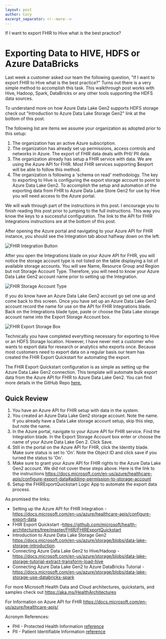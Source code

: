 ```yaml
---
layout: post
author: Cory
excerpt_separator: <!--more-->
---
```


If I want to export FHIR to Hive what is the best practice?

<!--more-->

# Exporting Data to HIVE, HDFS or Azure DataBricks

Last week a customer asked our team the following question, "If I want to export FHIR to Hive what is the best practice?" Turns out there is a very simple method to accomplish this task. This walkthrough post works with Hive, Hadoop, Spark, DataBricks or any other tools supporting the HDFS data sources.

To understand more on how Azure Data Lake Gen2 supports HDFS storage check out "Introduction to Azure Data Lake Storage Gen2" link at the bottom of this post.

The following list are items we assume your organization as adopted prior to this setup:

1. The organization has an active Azure subscription.
2. The organization has already set up permissions, access controls and networks in Azure. The export of FHIR data deals with PHI/ PII data.
3. The organization already has setup a FHIR service with data. We are using the Azure API for FHIR. Most FHIR services supporting $export will be able to follow this method.
4. The organization is following a 'schema on read' methodology.
The key to exporting to Hive is configuring the export storage account to point to Azure Data Lake Gen2. To accomplish the setup and automation of the exporting data from FHIR to Azure Data Lake Store Gen2 for use by Hive you will need access to the Azure portal.

We will walk through part of the instructions in this post. I encourage you to finish reading this post prior to jumping to the full instructions. This way you know the keys to a successful configuration. The link to the API for FHIR Integrations instructions are at the bottom of this post.

After opening the Azure portal and navigating to your Azure API for FHIR instance, you should see the Integration tab about halfway down on the left.

![FHIR Integration Button](/health-architectures/assets/images/IntegrationButtonHighlight.png)

After you open the Integrations blade on your Azure API for FHIR, you will notice the storage account type is not listed on the table displaying a list of available storage accounts. You will see Name, Resource Group and Region but not Storage Account Type. Therefore, you will need to know your Azure Data Lake Gen2 account name prior to setting up the Integration.

![FHIR Storage Account Type](/assets/images/FHIRExportStorageAccountType.png)

If you do know have an Azure Data Lake Gen2 account go set one up and come back to this screen. Once you have set up an Azure Data Lake Gen2 account record the name for use on the API for FHIR Integrations blade. Back on the Integrations blade type, paste or choose the Data Lake storage account name into the Export Storage Account box.

![FHIR Export Storage Box](/assets/images/ExportStorageAccountBox.png)

Technically you have completed everything necessary for exporting to Hive or an HDFS Storage location. However, I have never met a customer who wants to export data for research or analytics who exports once. Because most customers need to export data on a regular basis our team has created the FHIR Export Quickstart for automating the export.

The FHIR Export Quickstart configuration is as simple as setting up the Azure Data Lake Gen2 connection. This template will automate bulk export data from the Azure API for FHIR to Azure Data Lake Gen2. You can find more details in the GitHub Repo [here.](https://github.com/microsoft/health-architectures/tree/master/FHIR/FHIRExportQuickstart)

## Quick Review

1. You have an Azure API for FHIR setup with data in the system.
2. You created an Azure Data Lake Gen2 storage account. Note the name. If you already have a Data Lake storage account setup, skip this step, but note the name.
3. In the Azure portal, navigate to your Azure API for FHIR service. Find the Integration blade. In the Export Storage Account box enter or choose the name of your Azure Data Lake Gen 2. Click Save.
4. Still in the portal on the Azure API for FHIR, click the Identity blade. Make sure status is set to 'On'. Note the Object ID and click save if you turned the status to 'On'.
5. Make sure to grant your Azure API for FHIR rights to the Azure Data Lake Gen2 account. We did not cover these steps above. Here is the link to the instructions <https://docs.microsoft.com/en-us/azure/healthcare-apis/configure-export-data#adding-permission-to-storage-account>
6. Setup the FHIRExportQuickstart Logic App to automate the export data process.

As promised the links:

- Setting up the Azure API for FHIR Integration - <https://docs.microsoft.com/en-us/azure/healthcare-apis/configure-export-data>
- FHIR Export Quickstart -<https://github.com/microsoft/health-architectures/tree/master/FHIR/FHIRExportQuickstart>
- Introduction to Azure Data Lake Storage Gen2 <https://docs.microsoft.com/en-us/azure/storage/blobs/data-lake-storage-introduction>.
- Connecting Azure Data Lake Gen2 to Hive/Hadoop - <https://docs.microsoft.com/en-us/azure/storage/blobs/data-lake-storage-tutorial-extract-transform-load-hive>
- Connecting Azure Data Lake Gen2 to Azure DataBricks Tutorial - <https://docs.microsoft.com/en-us/azure/storage/blobs/data-lake-storage-use-databricks-spark>

For more Microsoft Health Data and Cloud architectures, quickstarts, and samples check out <https://aka.ms/HealthArchitectures>

For Information on Azure API for FHIR <https://docs.microsoft.com/en-us/azure/healthcare-apis/>

Acronym References:

- PHI - Protected Health Information [reference](https://en.wikipedia.org/wiki/Protected_health_information)
- PII - Patient Identifiable Information [reference](https://www.investopedia.com/terms/p/personally-identifiable-information-pii.asp)
